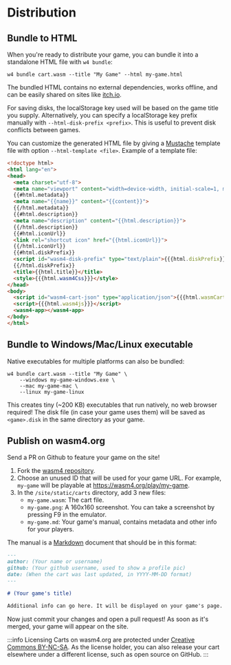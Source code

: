 # Distribution

## Bundle to HTML

When you're ready to distribute your game, you can bundle it into a standalone HTML file with `w4 bundle`:

```shell
w4 bundle cart.wasm --title "My Game" --html my-game.html
```

The bundled HTML contains no external dependencies, works offline, and can be easily shared on sites like [itch.io](https://itch.io/).

For saving disks, the localStorage key used will be based on the game title you supply.
Alternatively, you can specify a localStorage key prefix manually with `--html-disk-prefix <prefix>`.
This is useful to prevent disk conflicts between games.

You can customize the generated HTML file by giving a [Mustache](https://mustache.github.io/) template file with option `--html-template <file>`.
Example of a template file:
```html
<!doctype html>
<html lang="en">
<head>
  <meta charset="utf-8">
  <meta name="viewport" content="width=device-width, initial-scale=1, minimum-scale=1, maximum-scale=1, user-scalable=no">
  {{#html.metadata}}
  <meta name="{{name}}" content="{{content}}">
  {{/html.metadata}}
  {{#html.description}}
  <meta name="description" content="{{html.description}}">
  {{/html.description}}
  {{#html.iconUrl}}
  <link rel="shortcut icon" href="{{html.iconUrl}}">
  {{/html.iconUrl}}
  {{#html.diskPrefix}}
  <script id="wasm4-disk-prefix" type="text/plain">{{{html.diskPrefix}}}</script>
  {{/html.diskPrefix}}
  <title>{{html.title}}</title>
  <style>{{{html.wasm4Css}}}</style>
</head>
<body>
  <script id="wasm4-cart-json" type="application/json">{{{html.wasmCartJson}}}</script>
  <script>{{{html.wasm4js}}}</script>
  <wasm4-app></wasm4-app>
</body>
</html>
```

## Bundle to Windows/Mac/Linux executable

Native executables for multiple platforms can also be bundled:

```shell
w4 bundle cart.wasm --title "My Game" \
    --windows my-game-windows.exe \
    --mac my-game-mac \
    --linux my-game-linux
```

This creates tiny (~200 KB) executables that run natively, no web browser required! The disk
file (in case your game uses them) will be saved as `<game>.disk` in the same directory as your game.

## Publish on wasm4.org

Send a PR on Github to feature your game on the site!

1. Fork the [wasm4 repository](https://github.com/aduros/wasm4).
2. Choose an unused ID that will be used for your game URL. For example, `my-game` will be playable
   at https://wasm4.org/play/my-game.
3. In the `/site/static/carts` directory, add 3 new files:
    - `my-game.wasm`: The cart file.
    - `my-game.png`: A 160x160 screenshot. You can take a screenshot by pressing F9 in the emulator.
    - `my-game.md`: Your game's manual, contains metadata and other info for your players.

The manual is a
[Markdown](https://docs.github.com/en/get-started/writing-on-github/getting-started-with-writing-and-formatting-on-github/basic-writing-and-formatting-syntax)
document that should be in this format:

```md
---
author: (Your name or username)
github: (Your github username, used to show a profile pic)
date: (When the cart was last updated, in YYYY-MM-DD format)
---

# (Your game's title)

Additional info can go here. It will be displayed on your game's page.
```

Now just commit your changes and open a pull request! As soon as it's merged, your game will appear
on the site.

:::info Licensing
Carts on wasm4.org are protected under [Creative Commons BY-NC-SA](https://creativecommons.org/licenses/by-nc-sa/4.0/). As the license holder, you can also release your cart elsewhere under a different license, such as open source on GitHub.
:::
